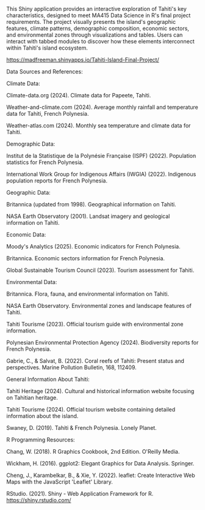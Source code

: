 This Shiny application provides an interactive exploration of Tahiti's key characteristics, designed to meet MA415 Data Science in R's final project requirements. 
The project visually presents the island's geographic features, climate patterns, demographic composition, economic sectors, and environmental zones through visualizations and tables. 
Users can interact with tabbed modules to discover how these elements interconnect within Tahiti's island ecosystem.


https://madfreeman.shinyapps.io/Tahiti-Island-Final-Project/

Data Sources and References:

Climate Data:

Climate-data.org (2024). Climate data for Papeete, Tahiti.

Weather-and-climate.com (2024). Average monthly rainfall and temperature data for Tahiti, French Polynesia.

Weather-atlas.com (2024). Monthly sea temperature and climate data for Tahiti.

Demographic Data:

Institut de la Statistique de la Polynésie Française (ISPF) (2022). Population statistics for French Polynesia.

International Work Group for Indigenous Affairs (IWGIA) (2022). Indigenous population reports for French Polynesia.

Geographic Data:

Britannica (updated from 1998). Geographical information on Tahiti.

NASA Earth Observatory (2001). Landsat imagery and geological information on Tahiti.

Economic Data:

Moody's Analytics (2025). Economic indicators for French Polynesia.

Britannica. Economic sectors information for French Polynesia.

Global Sustainable Tourism Council (2023). Tourism assessment for Tahiti.

Environmental Data:

Britannica. Flora, fauna, and environmental information on Tahiti.

NASA Earth Observatory. Environmental zones and landscape features of Tahiti.

Tahiti Tourisme (2023). Official tourism guide with environmental zone information.

Polynesian Environmental Protection Agency (2024). Biodiversity reports for French Polynesia.

Gabrie, C., & Salvat, B. (2022). Coral reefs of Tahiti: Present status and perspectives. Marine Pollution Bulletin, 168, 112409.

General Information About Tahiti:

Tahiti Heritage (2024). Cultural and historical information website focusing on Tahitian heritage.

Tahiti Tourisme (2024). Official tourism website containing detailed information about the island.

Swaney, D. (2019). Tahiti & French Polynesia. Lonely Planet.

R Programming Resources:

Chang, W. (2018). R Graphics Cookbook, 2nd Edition. O'Reilly Media.

Wickham, H. (2016). ggplot2: Elegant Graphics for Data Analysis. Springer.

Cheng, J., Karambelkar, B., & Xie, Y. (2022). leaflet: Create Interactive Web Maps with the JavaScript 'Leaflet' Library.

RStudio. (2021). Shiny - Web Application Framework for R. https://shiny.rstudio.com/
